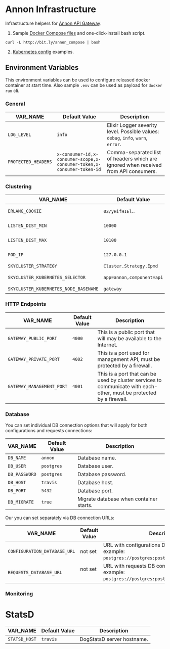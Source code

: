 # Annon Infrastructure

Infrastructure helpers for [Annon API Gateway](http://docs.annon.apiary.io/):

1. Sample [Docker Compose files](/docker-compose) and one-click-install bash script.

  `curl -L http://bit.ly/annon_compose | bash`

2. [Kubernetes config](/kubernetes) examples.

## Environment Variables

This environment variables can be used to configure released docker container at start time.
Also sample `.env` can be used as payload for `docker run` cli.

### General

| VAR_NAME      | Default Value           | Description |
| ------------- | ----------------------- | ----------- |
| `LOG_LEVEL`   | `info` | Elixir Logger severity level. Possible values: `debug`, `info`, `warn`, `error`. |
| `PROTECTED_HEADERS` | `x-consumer-id,x-consumer-scope,x-consumer-token,x-consumer-token-id` | Comma-separated list of headers which are ignored when received from API consumers. |

### Clustering

| VAR_NAME          | Default Value           | Description |
| ----------------- | ----------------------- | ----------- |
| `ERLANG_COOKIE`   | `03/yHifHIEl`..         | Erlang [distribution cookie](http://erlang.org/doc/reference_manual/ |
| `LISTEN_DIST_MIN` | `10000`                 | Start of Erlang's port range to connect between nodes. |
| `LISTEN_DIST_MAX` | `10100`                 | End of Erlang's port range to connect between nodes. |
| `POD_IP`          | `127.0.0.1`             | Node IP address. (Should be correct for clustering to work.) |
| `SKYCLUSTER_STRATEGY`                 | `Cluster.Strategy.Epmd`   | Which strategy to use? |
| `SKYCLUSTER_KUBERNETES_SELECTOR`      | `app=annon,component=api` | How to select gateway pods in kubernetes |
| `SKYCLUSTER_KUBERNETES_NODE_BASENAME` | `gateway`                 | Name of a Annon's deployment |

### HTTP Endpoints

| VAR_NAME                  | Default Value | Description |
| ------------------------- | ------------- | ----------- |
| `GATEWAY_PUBLIC_PORT`     | `4000`        | This is a public port that will may be available to the Internet. |
| `GATEWAY_PRIVATE_PORT`    | `4002`        | This is a port used for management API, must be protected by a firewall. |
| `GATEWAY_MANAGEMENT_PORT` | `4001`        | This is a port that can be used by cluster services to communicate with each-other, must be protected by a firewall. |

### Database

You can set individual DB connection options that will apply for both configurations and requests connections:

| VAR_NAME      | Default Value | Description |
| ------------- | ------------- | ----------- |
| `DB_NAME`     | `annon`       | Database name. |
| `DB_USER`     | `postgres`    | Database user. |
| `DB_PASSWORD` | `postgres`    | Database password. |
| `DB_HOST`     | `travis`      | Database host. |
| `DB_PORT`     | `5432`        | Database port. |
| `DB_MIGRATE`  | `true`        | Migrate database when container starts. |

Our you can set separately via DB connection URLs:

| VAR_NAME                     | Default Value | Description |
| ---------------------------- | ------------- | ----------- |
| `CONFIGURATION_DATABASE_URL` | not set       | URL with configurations DB connection settings, example: `postgres://postgres:postgres@travis:5432/annon`. |
| `REQUESTS_DATABASE_URL`      | not set       | URL with requests DB connection settings, example: `postgres://postgres:postgres@travis:5432/annon`. |

### Monitoring

# StatsD
| VAR_NAME      | Default Value | Description |
| ------------- | ------------- | ----------- |
| `STATSD_HOST` | `travis`      | DogStatsD server hostname. |
